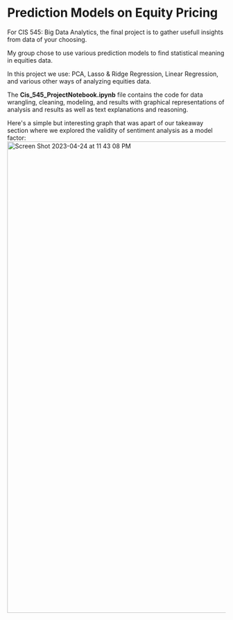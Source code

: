 # Prediction Models on Equity Pricing


For CIS 545: Big Data Analytics, the final project is to gather usefull insights from data of your choosing.

My group chose to use various prediction models to find statistical meaning in equities data.

In this project we use: PCA, Lasso & Ridge Regression, Linear Regression, and various other ways of analyzing equities data. 

The **Cis_545_ProjectNotebook.ipynb** file contains the code for data wrangling, cleaning, modeling, and results with graphical representations of analysis and results as well as text explanations and reasoning. 

Here's a simple but interesting graph that was apart of our takeaway section where we explored the validity of sentiment analysis as a model factor:
<img width="1084" alt="Screen Shot 2023-04-24 at 11 43 08 PM" src="https://user-images.githubusercontent.com/78621047/234169741-10990a59-1d2f-4145-8b64-9a0544fdc002.png">
